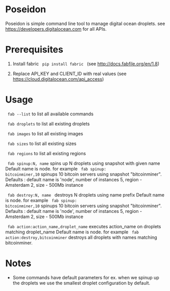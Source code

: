 # Poseidon

Poseidon is simple command line tool to manage digital ocean droplets.
see https://developers.digitalocean.com for all APIs.

# Prerequisites

1. Install fabric
<code> pip install fabric </code>
(see http://docs.fabfile.org/en/1.8)

2. Replace API_KEY and CLIENT_ID with real values 
(see https://cloud.digitalocean.com/api_access)

# Usage  
<code> fab --list</code> to list all available commands

<code> fab droplets</code> to list all existing droplets

<code> fab images</code> to list all existing images

<code> fab sizes</code> to list all existing sizes

<code> fab regions</code> to list all existing regions

<code> fab spinup:N, name</code> spins up N droplets using snapshot with given name
Default name is node. 
for example <code> fab spinup:	bitcoinminer,10</code> spinups 10 bitcoin servers using snapshot "bitcoinminer".
Defaults : default name is 'node', number of instances 5, region  - Amsterdam 2, size - 500Mb instance

<code> fab destroy:N, name </code> destroys N droplets using name prefix
Default name is node. 
for example <code> fab spinup:	bitcoinminer,10</code> spinups 10 bitcoin servers using snapshot "bitcoinminer".
Defaults : default name is 'node', number of instances 5, region  - Amsterdam 2, size - 500Mb instance

<code> fab action:action_name,droplet_name</code> executes action_name on droplets matching droplet_name
Default name is node. 
for example <code> fab action:destroy,bitcoinminer</code> destroys all droplets with names matching bitcoinminer.

# Notes 
 - Some commands have default parameters for ex. when we spinup up the droplets we use the smallest droplet configuration by default.


